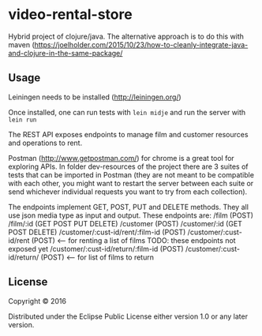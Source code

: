 # video-rental-store

Hybrid project of clojure/java. The alternative approach is to do this with maven
(https://joelholder.com/2015/10/23/how-to-cleanly-integrate-java-and-clojure-in-the-same-package/

## Usage

Leiningen needs to be installed (http://leiningen.org/)

Once installed, one can run tests with `lein midje` and run the server with `lein run`

The REST API exposes endpoints to manage film and customer resources and operations to rent.

Postman (http://www.getpostman.com/) for chrome is a great tool for exploring APIs.
In folder dev-resources of the project there are 3 suites of tests that can be imported in Postman
(they are not meant to be compatible with each other, you might want to restart the server between each suite or send
whichever individual requests you want to try from each collection).

The endpoints implement GET, POST, PUT and DELETE methods. They all use json media type as input and output.
These endpoints are:
/film (POST)
/film/:id (GET POST PUT DELETE)
/customer (POST)
/customer/:id (GET POST DELETE)
/customer/:cust-id/rent/:film-id (POST)
/customer/:cust-id/rent (POST) <-- for renting a list of films
TODO: these endpoints not exposed yet
/customer/:cust-id/return/:film-id (POST)
/customer/:cust-id/return/ (POST) <-- for list of films to return

## License

Copyright © 2016

Distributed under the Eclipse Public License either version 1.0 or any later version.
